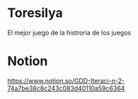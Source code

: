 # Toresilya
El mejor juego de la histroria de los juegos

# Notion
https://www.notion.so/GDD-Iteraci-n-2-74a7be38c8c243c083d40110a59c6364